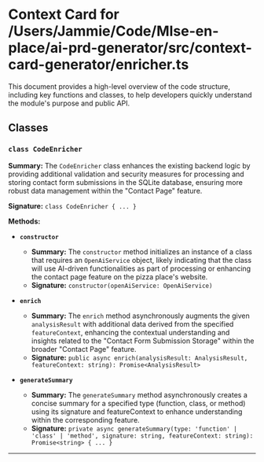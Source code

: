 # Context Card for /Users/Jammie/Code/MIse-en-place/ai-prd-generator/src/context-card-generator/enricher.ts

This document provides a high-level overview of the code structure, including key functions and classes, to help developers quickly understand the module's purpose and public API.

## Classes

### `class CodeEnricher`

**Summary:** The `CodeEnricher` class enhances the existing backend logic by providing additional validation and security measures for processing and storing contact form submissions in the SQLite database, ensuring more robust data management within the "Contact Page" feature.

**Signature:** `class CodeEnricher { ... }`

**Methods:**

- **`constructor`**
  - **Summary:** The `constructor` method initializes an instance of a class that requires an `OpenAiService` object, likely indicating that the class will use AI-driven functionalities as part of processing or enhancing the contact page feature on the pizza place's website.
  - **Signature:** `constructor(openAiService: OpenAiService)`

- **`enrich`**
  - **Summary:** The `enrich` method asynchronously augments the given `analysisResult` with additional data derived from the specified `featureContext`, enhancing the contextual understanding and insights related to the "Contact Form Submission Storage" within the broader "Contact Page" feature.
  - **Signature:** `public async enrich(analysisResult: AnalysisResult, featureContext: string): Promise<AnalysisResult>`

- **`generateSummary`**
  - **Summary:** The `generateSummary` method asynchronously creates a concise summary for a specified type (function, class, or method) using its signature and featureContext to enhance understanding within the corresponding feature.
  - **Signature:** `private async generateSummary(type: 'function' | 'class' | 'method', signature: string, featureContext: string): Promise<string> { ... }`

---
